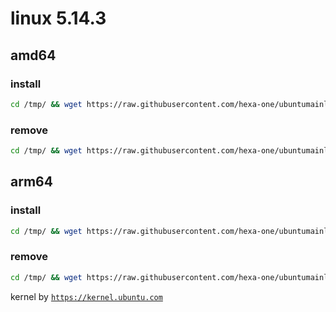 # linux 5.14.3

## amd64

### install
```bash
cd /tmp/ && wget https://raw.githubusercontent.com/hexa-one/ubuntumainline/main/catalog/5.14.3/install.sh && chmod +x install.sh && sudo ./install.sh -amd
```
### remove
```bash
cd /tmp/ && wget https://raw.githubusercontent.com/hexa-one/ubuntumainline/main/catalog/5.14.3/install.sh && chmod +x install.sh && sudo ./install.sh -r
```
## arm64

### install
```bash
cd /tmp/ && wget https://raw.githubusercontent.com/hexa-one/ubuntumainline/main/catalog/5.14.3/install.sh && chmod +x install.sh && sudo ./install.sh -arm
```
### remove
```bash
cd /tmp/ && wget https://raw.githubusercontent.com/hexa-one/ubuntumainline/main/catalog/5.14.3/install.sh && chmod +x install.sh && sudo ./install.sh -r
```


kernel by [`https://kernel.ubuntu.com`](https://kernel.ubuntu.com/)
